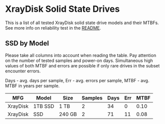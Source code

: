 XrayDisk Solid State Drives
===========================

This is a list of all tested XrayDisk solid state drive models and their MTBFs. See
more info on reliability test in the [README](https://github.com/bsdhw/SMART).

SSD by Model
------------

Please take all columns into account when reading the table. Pay attention on the
number of tested samples and power-on days. Simultaneous high values of both MTBF
and errors are possible if only rare drives in the subset encounter errors.

Days - avg. days per sample,
Err  - avg. errors per sample,
MTBF - avg. MTBF in years per sample.

| MFG       | Model              | Size   | Samples | Days  | Err   | MTBF |
|-----------|--------------------|--------|---------|-------|-------|------|
| XrayDisk  | 1TB SSD            | 1 TB   | 2       | 34    | 0     | 0.10   |
| XrayDisk  | SSD                | 240 GB | 2       | 71    | 11    | 0.08   |
